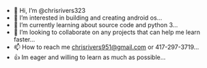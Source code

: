 - 👋 Hi, I’m @chrisrivers323
- 👀 I’m interested in building and creating android os...
- 🌱 I’m currently learning about source code and python 3...
- 💞️ I’m looking to collaborate on any projects that can help me learn faster...
- 📫 How to reach me chrisrivers951@gmail.com or 417-297-3719...
- 👍 Im eager and willing to learn as much as possible...
<!---
chrisrivers323/chrisrivers323 is a ✨ special ✨ repository because its `README.md` (this file) appears on your GitHub profile.
You can click the Preview link to take a look at your changes.
--->
